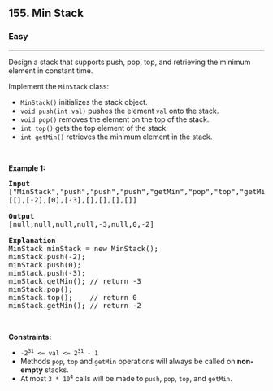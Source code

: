 <h2>155. Min Stack</h2><h3>Easy</h3><hr><div style="user-select: auto;"><p style="user-select: auto;">Design a stack that supports push, pop, top, and retrieving the minimum element in constant time.</p>

<p style="user-select: auto;">Implement the <code style="user-select: auto;">MinStack</code> class:</p>

<ul style="user-select: auto;">
	<li style="user-select: auto;"><code style="user-select: auto;">MinStack()</code> initializes the stack object.</li>
	<li style="user-select: auto;"><code style="user-select: auto;">void push(int val)</code> pushes the element <code style="user-select: auto;">val</code> onto the stack.</li>
	<li style="user-select: auto;"><code style="user-select: auto;">void pop()</code> removes the element on the top of the stack.</li>
	<li style="user-select: auto;"><code style="user-select: auto;">int top()</code> gets the top element of the stack.</li>
	<li style="user-select: auto;"><code style="user-select: auto;">int getMin()</code> retrieves the minimum element in the stack.</li>
</ul>

<p style="user-select: auto;">&nbsp;</p>
<p style="user-select: auto;"><strong style="user-select: auto;">Example 1:</strong></p>

<pre style="user-select: auto;"><strong style="user-select: auto;">Input</strong>
["MinStack","push","push","push","getMin","pop","top","getMin"]
[[],[-2],[0],[-3],[],[],[],[]]

<strong style="user-select: auto;">Output</strong>
[null,null,null,null,-3,null,0,-2]

<strong style="user-select: auto;">Explanation</strong>
MinStack minStack = new MinStack();
minStack.push(-2);
minStack.push(0);
minStack.push(-3);
minStack.getMin(); // return -3
minStack.pop();
minStack.top();    // return 0
minStack.getMin(); // return -2
</pre>

<p style="user-select: auto;">&nbsp;</p>
<p style="user-select: auto;"><strong style="user-select: auto;">Constraints:</strong></p>

<ul style="user-select: auto;">
	<li style="user-select: auto;"><code style="user-select: auto;">-2<sup style="user-select: auto;">31</sup> &lt;= val &lt;= 2<sup style="user-select: auto;">31</sup> - 1</code></li>
	<li style="user-select: auto;">Methods <code style="user-select: auto;">pop</code>, <code style="user-select: auto;">top</code> and <code style="user-select: auto;">getMin</code> operations will always be called on <strong style="user-select: auto;">non-empty</strong> stacks.</li>
	<li style="user-select: auto;">At most <code style="user-select: auto;">3 * 10<sup style="user-select: auto;">4</sup></code> calls will be made to <code style="user-select: auto;">push</code>, <code style="user-select: auto;">pop</code>, <code style="user-select: auto;">top</code>, and <code style="user-select: auto;">getMin</code>.</li>
</ul>
</div>